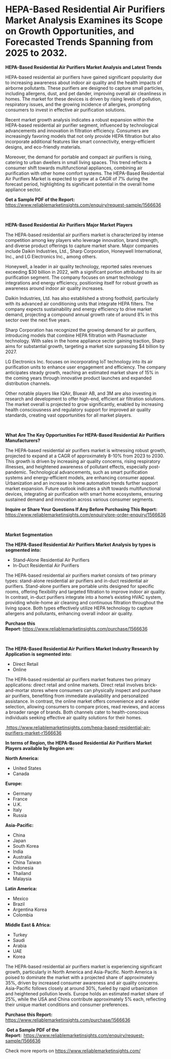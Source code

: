 <p><h1>HEPA-Based Residential Air Purifiers Market Analysis Examines its Scope on Growth Opportunities, and Forecasted Trends Spanning from 2025 to 2032.</h1></p><p><strong>HEPA-Based Residential Air Purifiers Market Analysis and Latest Trends</strong></p>
<p><p>HEPA-based residential air purifiers have gained significant popularity due to increasing awareness about indoor air quality and the health impacts of airborne pollutants. These purifiers are designed to capture small particles, including allergens, dust, and pet dander, improving overall air cleanliness in homes. The market for these devices is driven by rising levels of pollution, respiratory issues, and the growing incidence of allergies, prompting consumers to invest in effective air purification solutions.</p><p>Recent market growth analysis indicates a robust expansion within the HEPA-based residential air purifier segment, influenced by technological advancements and innovation in filtration efficiency. Consumers are increasingly favoring models that not only provide HEPA filtration but also incorporate additional features like smart connectivity, energy-efficient designs, and eco-friendly materials.</p><p>Moreover, the demand for portable and compact air purifiers is rising, catering to urban dwellers in small living spaces. This trend reflects a consumer shift towards multifunctional appliances, combining air purification with other home comfort systems. The HEPA-Based Residential Air Purifiers Market is expected to grow at a CAGR of 7% during the forecast period, highlighting its significant potential in the overall home appliance sector.</p></p>
<p><strong>Get a Sample PDF of the Report:&nbsp;</strong> <a href="https://www.reliablemarketinsights.com/enquiry/request-sample/1566636?utm_campaign=2943&utm_medium=2&utm_source=Github&utm_content=ia&utm_term=22032025&utm_id=hepa-based-residential-air-purifiers">https://www.reliablemarketinsights.com/enquiry/request-sample/1566636</a></p>
<p>&nbsp;</p>
<p><strong>HEPA-Based Residential Air Purifiers Major Market Players</strong></p>
<p><p>The HEPA-based residential air purifiers market is characterized by intense competition among key players who leverage innovation, brand strength, and diverse product offerings to capture market share. Major companies include Daikin Industries, Ltd., Sharp Corporation, Honeywell International, Inc., and LG Electronics Inc., among others. </p><p>Honeywell, a leader in air quality technology, reported sales revenues exceeding $30 billion in 2022, with a significant portion attributed to its air purification segment. The company focuses on smart technology integrations and energy efficiency, positioning itself for robust growth as awareness around indoor air quality increases.</p><p>Daikin Industries, Ltd. has also established a strong foothold, particularly with its advanced air conditioning units that integrate HEPA filters. The company expects sustainability and energy efficiency to drive market demand, projecting a compound annual growth rate of around 8% in this sector over the next five years.</p><p>Sharp Corporation has recognized the growing demand for air purifiers, introducing models that combine HEPA filtration with Plasmacluster technology. With sales in the home appliance sector gaining traction, Sharp aims for substantial growth, targeting a market size surpassing $4 billion by 2027.</p><p>LG Electronics Inc. focuses on incorporating IoT technology into its air purification units to enhance user engagement and efficiency. The company anticipates steady growth, reaching an estimated market share of 15% in the coming years through innovative product launches and expanded distribution channels.</p><p>Other notable players like IQAir, Blueair AB, and 3M are also investing in research and development to offer high-end, efficient air filtration solutions. The market overall is projected to grow significantly, enabled by increasing health consciousness and regulatory support for improved air quality standards, creating vast opportunities for all market players.</p></p>
<p>&nbsp;</p>
<p><strong>What Are The Key Opportunities For HEPA-Based Residential Air Purifiers Manufacturers?</strong></p>
<p><p>The HEPA-based residential air purifiers market is witnessing robust growth, projected to expand at a CAGR of approximately 8-10% from 2023 to 2030. This growth is driven by increasing air quality concerns, rising respiratory illnesses, and heightened awareness of pollutant effects, especially post-pandemic. Technological advancements, such as smart purification systems and energy-efficient models, are enhancing consumer appeal. Urbanization and an increase in home automation trends further support market expansion. Future outlook indicates a shift towards multifunctional devices, integrating air purification with smart home ecosystems, ensuring sustained demand and innovation across various consumer segments.</p></p>
<p><strong>Inquire or Share Your Questions If Any Before Purchasing This Report:</strong> <a href="https://www.reliablemarketinsights.com/enquiry/pre-order-enquiry/1566636?utm_campaign=2943&utm_medium=2&utm_source=Github&utm_content=ia&utm_term=22032025&utm_id=hepa-based-residential-air-purifiers">https://www.reliablemarketinsights.com/enquiry/pre-order-enquiry/1566636</a></p>
<p>&nbsp;</p>
<p><strong>Market Segmentation</strong></p>
<p><strong>The HEPA-Based Residential Air Purifiers Market Analysis by types is segmented into:</strong></p>
<p><ul><li>Stand-Alone Residential Air Purifiers</li><li>In-Duct Residential Air Purifiers</li></ul></p>
<p><p>The HEPA-based residential air purifiers market consists of two primary types: stand-alone residential air purifiers and in-duct residential air purifiers. Stand-alone purifiers are portable units designed for specific rooms, offering flexibility and targeted filtration to improve indoor air quality. In contrast, in-duct purifiers integrate into a home’s existing HVAC system, providing whole-home air cleaning and continuous filtration throughout the living space. Both types effectively utilize HEPA technology to capture allergens and pollutants, enhancing overall indoor air quality.</p></p>
<p><strong>Purchase this Report:&nbsp;</strong><a href="https://www.reliablemarketinsights.com/purchase/1566636?utm_campaign=2943&utm_medium=2&utm_source=Github&utm_content=ia&utm_term=22032025&utm_id=hepa-based-residential-air-purifiers">https://www.reliablemarketinsights.com/purchase/1566636</a></p>
<p>&nbsp;</p>
<p><strong>The HEPA-Based Residential Air Purifiers Market Industry Research by Application is segmented into:</strong></p>
<p><ul><li>Direct Retail</li><li>Online</li></ul></p>
<p><p>The HEPA-based residential air purifiers market features two primary applications: direct retail and online markets. Direct retail involves brick-and-mortar stores where consumers can physically inspect and purchase air purifiers, benefiting from immediate availability and personalized assistance. In contrast, the online market offers convenience and a wider selection, allowing consumers to compare prices, read reviews, and access a broader range of brands. Both channels cater to health-conscious individuals seeking effective air quality solutions for their homes.</p></p>
<p><a href="https://www.reliablemarketinsights.com/hepa-based-residential-air-purifiers-market-r1566636?utm_campaign=2943&utm_medium=2&utm_source=Github&utm_content=ia&utm_term=22032025&utm_id=hepa-based-residential-air-purifiers">&nbsp;https://www.reliablemarketinsights.com/hepa-based-residential-air-purifiers-market-r1566636</a></p>
<p><strong>In terms of Region, the HEPA-Based Residential Air Purifiers Market Players available by Region are:</strong></p>
<p>
    <p> <strong> North America: </strong>
        <ul>
            <li>United States</li>
            <li>Canada</li>
        </ul>
        </p> 
    <p> <strong> Europe: </strong>
        <ul>
            <li>Germany</li>
            <li>France</li>
            <li>U.K.</li>
            <li>Italy</li>
            <li>Russia</li>
        </ul>
        </p> 
    <p> <strong> Asia-Pacific: </strong>
        <ul>
            <li>China</li>
            <li>Japan</li>
            <li>South Korea</li>
            <li>India</li>
            <li>Australia</li>
            <li>China Taiwan</li>
            <li>Indonesia</li>
            <li>Thailand</li>
            <li>Malaysia</li>
        </ul>
        </p> 
    <p> <strong> Latin America: </strong>
        <ul>
            <li>Mexico</li>
            <li>Brazil</li>
            <li>Argentina Korea</li>
            <li>Colombia</li>
        </ul>
        </p> 
    <p> <strong> Middle East & Africa: </strong>
        <ul>
            <li>Turkey</li>
            <li>Saudi</li>
            <li>Arabia</li>
            <li>UAE</li>
            <li>Korea</li>
        </ul>
    </p>
    </p>
<p><p>The HEPA-based residential air purifiers market is experiencing significant growth, particularly in North America and Asia-Pacific. North America is poised to dominate the market with a projected share of approximately 35%, driven by increased consumer awareness and air quality concerns. Asia-Pacific follows closely at around 30%, fueled by rapid urbanization and heightened pollution levels. Europe holds an estimated market share of 25%, while the USA and China contribute approximately 5% each, reflecting their unique market conditions and consumer preferences.</p></p>
<p><strong>Purchase this Report: </strong><a href="https://www.reliablemarketinsights.com/purchase/1566636?utm_campaign=2943&utm_medium=2&utm_source=Github&utm_content=ia&utm_term=22032025&utm_id=hepa-based-residential-air-purifiers">https://www.reliablemarketinsights.com/purchase/1566636</a></p>
<p>&nbsp;<strong>Get a Sample PDF of the Report:&nbsp;&nbsp;</strong><a href="https://www.reliablemarketinsights.com/enquiry/request-sample/1566636?utm_campaign=2943&utm_medium=2&utm_source=Github&utm_content=ia&utm_term=22032025&utm_id=hepa-based-residential-air-purifiers">https://www.reliablemarketinsights.com/enquiry/request-sample/1566636</a></p>
<p><strong></strong></p>
<p>Check more reports on <a href="https://www.reliablemarketinsights.com/?utm_campaign=2943&utm_medium=2&utm_source=Github&utm_content=ia&utm_term=22032025&utm_id=hepa-based-residential-air-purifiers">https://www.reliablemarketinsights.com/</a></p>